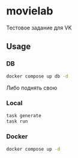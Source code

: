 # movielab

Тестовое задание для VK

## Usage

### DB

```sh
docker compose up db -d
```

Либо поднять свою

### Local

```sh
task generate
task run
```

### Docker

```sh
docker compose up -d
```